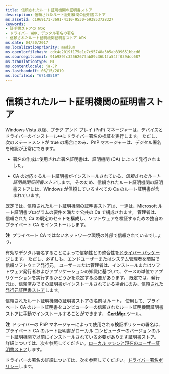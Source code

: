 ```yaml
---
title: 信頼されたルート証明機関の証明書ストア
description: 信頼されたルート証明機関の証明書ストア
ms.assetid: c1969171-3691-4110-9530-693853728327
keywords:
- 証明書ストアの WDK
- ドライバー WDK、デジタル署名の署名
- 信頼されたルート証明機関証明書ストア WDK
ms.date: 04/20/2017
ms.localizationpriority: medium
ms.openlocfilehash: cdc4e2019f175e1e7c95748a3b5ab339651bbcd6
ms.sourcegitcommit: 91b989fc3256267fab89c36b1fa54ff039dcc687
ms.translationtype: MT
ms.contentlocale: ja-JP
ms.lasthandoff: 06/15/2019
ms.locfileid: "67148519"
---
```

# <a name="trusted-root-certification-authorities-certificate-store"></a>信頼されたルート証明機関の証明書ストア


Windows Vista 以降、プラグ アンド プレイ (PnP) マネージャーは、デバイスとドライバーのインストール中にドライバー署名の検証を実行します。 ただし、次のステートメントが true の場合にのみ、PnP マネージャーは、デジタル署名を確認が正常にできます。

-   署名の作成に使用された署名証明書は、証明機関 (CA) によって発行されました。

-   CA の対応するルート証明書がインストールされている、*信頼されたルート証明機関証明書ストア*します。 そのため、信頼されたルート証明機関の証明書ストアには、Windows が信頼しているすべての Ca のルート証明書が含まれています。

既定では、信頼されたルート証明機関の証明書ストアは、一連は、Microsoft ルート証明書プログラムの要件を満たす公共の Ca で構成されます。 管理者は、信頼された Ca の既定のセットを構成し、ソフトウェアを検証するための独自のプライベート CA をインストールします。

**注**  プライベート CA ではないネットワーク環境の外部で信頼されているでしょう。

 

有効なデジタル署名することによって信頼性との整合性を[ドライバー パッケージ](driver-packages.md)します。 ただし、必ずしも、エンドユーザーまたはシステム管理者を暗黙で信頼ソフトウェア発行元。 ユーザーまたは管理者は、インストールまたはソフトウェア発行者およびアプリケーションの知識に基づいて、ケースの単位でアプリケーションを実行するかどうかを決定する必要があります。 既定では、発行元は、信頼済みでその証明書がインストールされている場合にのみ、[信頼された発行元証明書ストア](trusted-publishers-certificate-store.md)します。

信頼されたルート証明機関の証明書ストアの名前は*ルート。* 使用して、プライベート CA のルート証明書をコンピューターの信頼されたルート証明機関証明書ストアに手動でインストールすることができます、 [ **CertMgr** ](https://msdn.microsoft.com/library/windows/hardware/ff543411)ツール。

**注**  ドライバーの PnP マネージャーによって使用される検証ポリシーの署名は、プライベート CA のルート証明書がローカル コンピューターのバージョンのルート証明機関で以前にインストールされている必要があります証明書ストア。 詳細については、次を参照してください。[ローカル マシンと現在のユーザー証明書ストア](local-machine-and-current-user-certificate-stores.md)します。



ドライバーの署名の詳細については、次を参照してください。[ドライバー署名ポリシー](https://docs.microsoft.com/windows-hardware/drivers/install/kernel-mode-code-signing-policy--windows-vista-and-later-)します。

 

 







